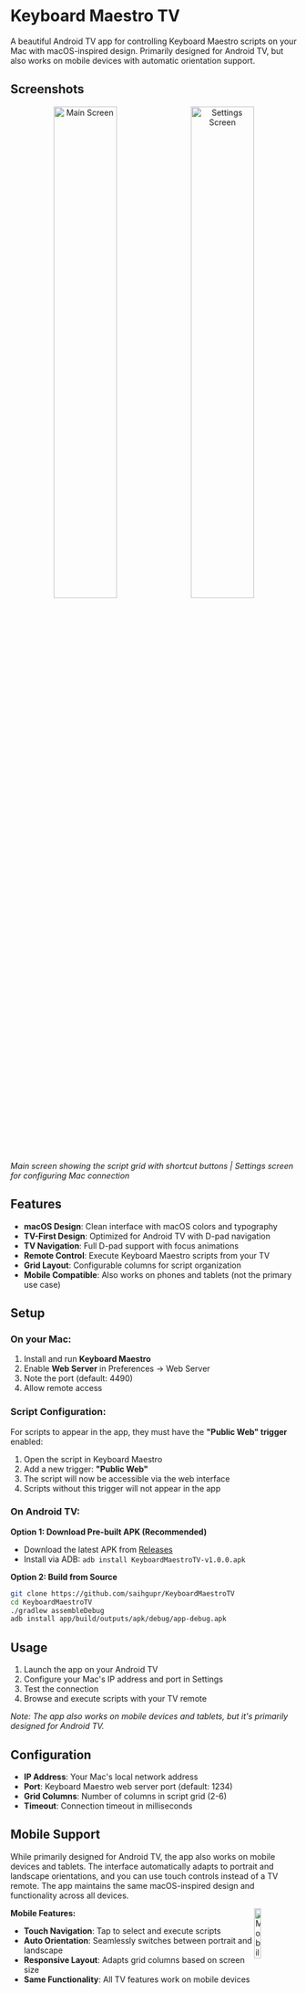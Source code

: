 # Keyboard Maestro TV

A beautiful Android TV app for controlling Keyboard Maestro scripts on your Mac with macOS-inspired design. Primarily designed for Android TV, but also works on mobile devices with automatic orientation support.

## Screenshots

<div align="center">
  <img src="https://i.imgur.com/vsbRlBJ.png" width="47%" alt="Main Screen" />
  <img src="https://i.imgur.com/Fw6OocR.png" width="47%" alt="Settings Screen" />
</div>

*Main screen showing the script grid with shortcut buttons | Settings screen for configuring Mac connection*

## Features

- **macOS Design**: Clean interface with macOS colors and typography
- **TV-First Design**: Optimized for Android TV with D-pad navigation
- **TV Navigation**: Full D-pad support with focus animations
- **Remote Control**: Execute Keyboard Maestro scripts from your TV
- **Grid Layout**: Configurable columns for script organization
- **Mobile Compatible**: Also works on phones and tablets (not the primary use case)

## Setup

### On your Mac:
1. Install and run **Keyboard Maestro**
2. Enable **Web Server** in Preferences → Web Server
3. Note the port (default: 4490)
4. Allow remote access

### Script Configuration:
For scripts to appear in the app, they must have the **"Public Web" trigger** enabled:
1. Open the script in Keyboard Maestro
2. Add a new trigger: **"Public Web"**
3. The script will now be accessible via the web interface
4. Scripts without this trigger will not appear in the app

### On Android TV:

**Option 1: Download Pre-built APK (Recommended)**
- Download the latest APK from [Releases](https://github.com/saihgupr/KeyboardMaestroTV/releases)
- Install via ADB: `adb install KeyboardMaestroTV-v1.0.0.apk`

**Option 2: Build from Source**
```bash
git clone https://github.com/saihgupr/KeyboardMaestroTV
cd KeyboardMaestroTV
./gradlew assembleDebug
adb install app/build/outputs/apk/debug/app-debug.apk
```

## Usage

1. Launch the app on your Android TV
2. Configure your Mac's IP address and port in Settings
3. Test the connection
4. Browse and execute scripts with your TV remote

*Note: The app also works on mobile devices and tablets, but it's primarily designed for Android TV.*

## Configuration

- **IP Address**: Your Mac's local network address
- **Port**: Keyboard Maestro web server port (default: 1234)
- **Grid Columns**: Number of columns in script grid (2-6)
- **Timeout**: Connection timeout in milliseconds

## Mobile Support

While primarily designed for Android TV, the app also works on mobile devices and tablets. The interface automatically adapts to portrait and landscape orientations, and you can use touch controls instead of a TV remote. The app maintains the same macOS-inspired design and functionality across all devices.

<img src="https://i.imgur.com/jiYBInQ.png" width="15%" align="right" alt="Mobile Portrait View" />

**Mobile Features:**
- **Touch Navigation**: Tap to select and execute scripts
- **Auto Orientation**: Seamlessly switches between portrait and landscape
- **Responsive Layout**: Adapts grid columns based on screen size
- **Same Functionality**: All TV features work on mobile devices
